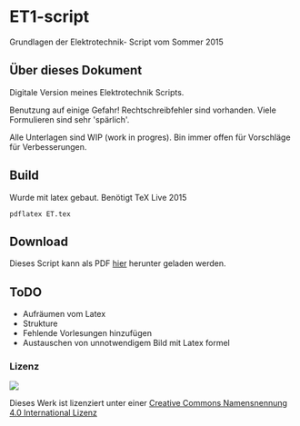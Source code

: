 # ET1-script
Grundlagen der Elektrotechnik- Script vom Sommer 2015

## Über dieses Dokument

Digitale Version meines Elektrotechnik Scripts.

Benutzung auf einige Gefahr!
Rechtschreibfehler sind vorhanden. Viele Formulieren sind sehr 'spärlich'.

Alle Unterlagen sind WIP (work in progres).
Bin immer offen für Vorschläge für Verbesserungen.


## Build

Wurde mit latex gebaut. Benötigt TeX Live 2015

    pdflatex ET.tex

## Download

Dieses Script kann als PDF [hier](https://github.com/Akendo/ET1-script/raw/master/ET.pdf) herunter geladen werden.


## ToDO

 - Aufräumen vom Latex
 - Strukture
 - Fehlende Vorlesungen hinzufügen
 - Austauschen von unnotwendigem Bild mit Latex formel

### Lizenz

[![](https://licensebuttons.net/l/by/4.0/80x15.png)](https://creativecommons.org/licenses/by/4.0/deed.de)

Dieses Werk ist lizenziert unter einer [Creative Commons Namensnennung 4.0 International Lizenz](http://creativecommons.org/licenses/by/4.0/deed.de)

